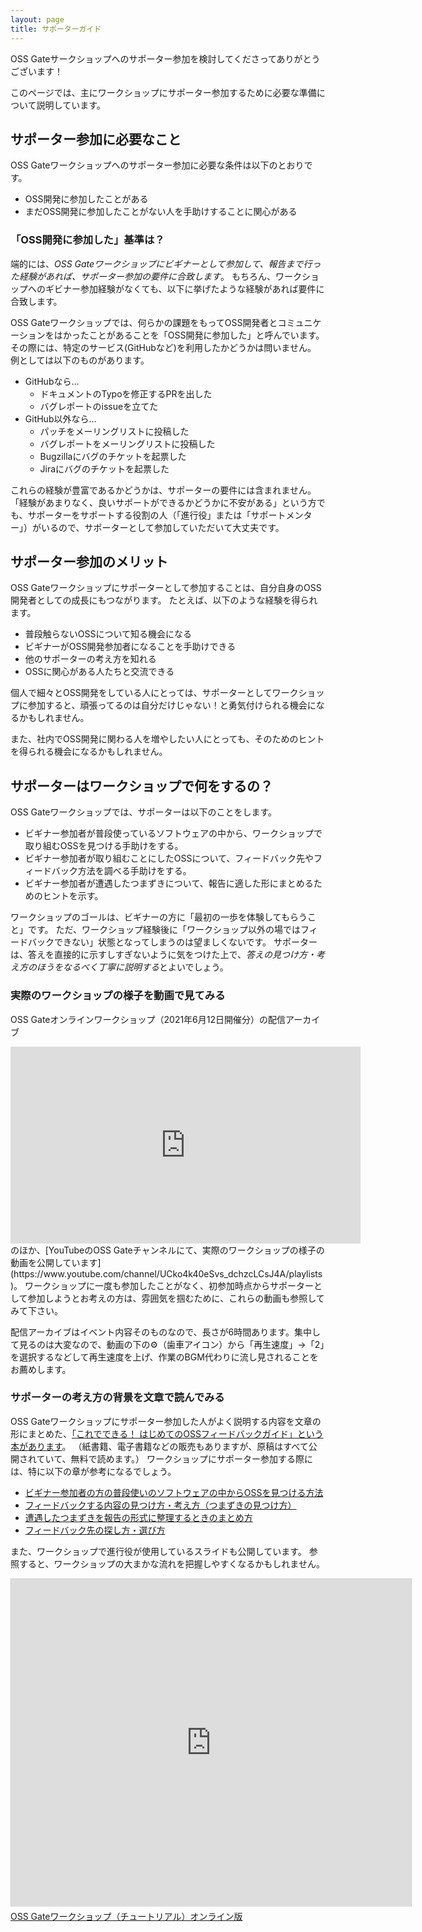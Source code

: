 ```yaml
---
layout: page
title: サポーターガイド
---
```


OSS Gateサークショップへのサポーター参加を検討してくださってありがとうございます！

このページでは、主にワークショップにサポーター参加するために必要な準備について説明しています。


## サポーター参加に必要なこと

OSS Gateワークショップへのサポーター参加に必要な条件は以下のとおりです。

- OSS開発に参加したことがある
- まだOSS開発に参加したことがない人を手助けすることに関心がある

### 「OSS開発に参加した」基準は？

端的には、*OSS Gateワークショップにビギナーとして参加して、報告まで行った経験があれば、サポーター参加の要件に合致します*。
もちろん、ワークショップへのギビナー参加経験がなくても、以下に挙げたような経験があれば要件に合致します。

OSS Gateワークショップでは、何らかの課題をもってOSS開発者とコミュニケーションをはかったことがあることを「OSS開発に参加した」と呼んでいます。
その際には、特定のサービス(GitHubなど)を利用したかどうかは問いません。
例としては以下のものがあります。

* GitHubなら…
  - ドキュメントのTypoを修正するPRを出した
  - バグレポートのissueを立てた
* GitHub以外なら…
  - パッチをメーリングリストに投稿した
  - バグレポートをメーリングリストに投稿した
  - Bugzillaにバグのチケットを起票した
  - Jiraにバグのチケットを起票した

これらの経験が豊富であるかどうかは、サポーターの要件には含まれません。
「経験があまりなく、良いサポートができるかどうかに不安がある」という方でも、サポーターをサポートする役割の人（「進行役」または「サポートメンター」）がいるので、サポーターとして参加していただいて大丈夫です。


## サポーター参加のメリット

OSS Gateワークショップにサポーターとして参加することは、自分自身のOSS開発者としての成長にもつながります。
たとえば、以下のような経験を得られます。

- 普段触らないOSSについて知る機会になる
- ビギナーがOSS開発参加者になることを手助けできる
- 他のサポーターの考え方を知れる
- OSSに関心がある人たちと交流できる

個人で細々とOSS開発をしている人にとっては、サポーターとしてワークショップに参加すると、頑張ってるのは自分だけじゃない！と勇気付けられる機会になるかもしれません。

また、社内でOSS開発に関わる人を増やしたい人にとっても、そのためのヒントを得られる機会になるかもしれません。


## サポーターはワークショップで何をするの？

OSS Gateワークショップでは、サポーターは以下のことをします。

* ビギナー参加者が普段使っているソフトウェアの中から、ワークショップで取り組むOSSを見つける手助けをする。
* ビギナー参加者が取り組むことにしたOSSについて、フィードバック先やフィードバック方法を調べる手助けをする。
* ビギナー参加者が遭遇したつまずきについて、報告に適した形にまとめるためのヒントを示す。

ワークショップのゴールは、ビギナーの方に「最初の一歩を体験してもらうこと」です。
ただ、ワークショップ経験後に「ワークショップ以外の場ではフィードバックできない」状態となってしまうのは望ましくないです。
サポーターは、答えを直接的に示すしすぎないように気をつけた上で、*答えの見つけ方・考え方のほうをなるべく丁寧に説明する*とよいでしょう。

### 実際のワークショップの様子を動画で見てみる

OSS Gateオンラインワークショップ（2021年6月12日開催分）の配信アーカイブ
<iframe width="560" height="315" src="https://www.youtube.com/embed/pWxC9KdxdrQ?start=1731" title="YouTube video player" frameborder="0" allow="accelerometer; autoplay; clipboard-write; encrypted-media; gyroscope; picture-in-picture" allowfullscreen></iframe>
のほか、[YouTubeのOSS Gateチャンネルにて、実際のワークショップの様子の動画を公開しています](https://www.youtube.com/channel/UCko4k40eSvs_dchzcLCsJ4A/playlists)。
ワークショップに一度も参加したことがなく、初参加時点からサポーターとして参加しようとお考えの方は、雰囲気を掴むために、これらの動画も参照してみて下さい。

配信アーカイブはイベント内容そのものなので、長さが6時間あります。集中して見るのは大変なので、動画の下の⚙（歯車アイコン）から「再生速度」→「2」を選択するなどして再生速度を上げ、作業のBGM代わりに流し見されることをお薦めします。

### サポーターの考え方の背景を文章で読んでみる

OSS Gateワークショップにサポーター参加した人がよく説明する内容を文章の形にまとめた、[「これでできる！ はじめてのOSSフィードバックガイド」という本があります](https://github.com/oss-gate/first-feedback-guidebook)。
（紙書籍、電子書籍などの販売もありますが、原稿はすべて公開されていて、無料で読めます。）
ワークショップにサポーター参加する際には、特に以下の章が参考になるでしょう。

* [ビギナー参加者の方の普段使いのソフトウェアの中からOSSを見つける方法](https://github.com/oss-gate/first-feedback-guidebook/blob/master/chapters/oss.md)
* [フィードバックする内容の見つけ方・考え方（つまずきの見つけ方）](https://github.com/oss-gate/first-feedback-guidebook/blob/master/chapters/what.md)
* [遭遇したつまずきを報告の形式に整理するときのまとめ方](https://github.com/oss-gate/first-feedback-guidebook/blob/master/chapters/how.md)
* [フィードバック先の探し方・選び方](https://github.com/oss-gate/first-feedback-guidebook/blob/master/chapters/where.md)

また、ワークショップで進行役が使用しているスライドも公開しています。
参照すると、ワークショップの大まかな流れを把握しやすくなるかもしれません。

<iframe src="https://slide.rabbit-shocker.org/authors/oss-gate/workshop-tutorial-online/viewer.html"
        width="640" height="524"
        frameborder="0"
        marginwidth="0"
        marginheight="0"
        scrolling="no"
        style="border: 1px solid #ccc; border-width: 1px 1px 0; box-sizing: content-box; margin-bottom: 5px"
        allowfullscreen> </iframe>
<div style="margin-bottom: 5px">
  <a href="https://slide.rabbit-shocker.org/authors/oss-gate/workshop-tutorial-online/" title="OSS Gateワークショップ（チュートリアル）オンライン版">OSS Gateワークショップ（チュートリアル）オンライン版</a>
</div>

